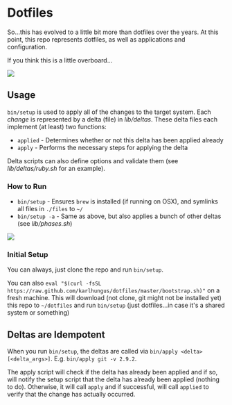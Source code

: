 # Dotfiles

So...this has evolved to a little bit more than dotfiles over the years. At this point, this repo represents dotfiles,
as well as applications and configuration.

If you think this is a little overboard...

![](https://cloud.githubusercontent.com/assets/64263/19022286/f792b660-88a2-11e6-8133-c9e11555f05a.jpg)

## Usage

`bin/setup` is used to apply all of the changes to the target system. Each _change_ is represented by a delta (file) in 
_lib/deltas_. These delta files each implement (at least) two functions:

* `applied` - Determines whether or not this delta has been applied already
* `apply` - Performs the necessary steps for applying the delta

Delta scripts can also define options and validate them (see _lib/deltas/ruby.sh_ for an example).

### How to Run

* `bin/setup` - Ensures `brew` is installed (if running on OSX), and symlinks all files in `./files` to `~/`
* `bin/setup -a` - Same as above, but also applies a bunch of other deltas (see _lib/phases.sh_)

![](https://cloud.githubusercontent.com/assets/4748863/17540335/4a508d5e-5e83-11e6-9838-c350e817ba3a.png)

### Initial Setup

You can always, just clone the repo and run `bin/setup`.

You can also `eval "$(curl -fsSL https://raw.github.com/karlhungus/dotfiles/master/bootstrap.sh)"` on a fresh machine.
This will download (not clone, git might not be installed yet) this repo to `~/dotfiles` and run `bin/setup` (just
dotfiles...in case it's a shared system or something)

## Deltas are Idempotent

When you run `bin/setup`, the deltas are called via `bin/apply <delta> [<delta_args>]`. E.g. `bin/apply git -v 2.9.2`. 

The apply script will check if the delta has already been applied and if so, will notify the setup script that the delta
has already been applied (nothing to do). Otherwise, it will call `apply` and if successful, will call `applied` to
verify that the change has actually occurred.

